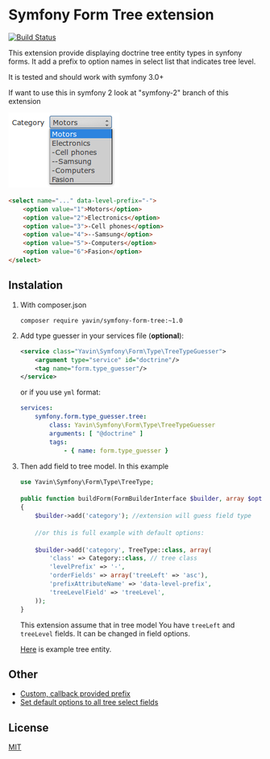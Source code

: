 # Symfony Form Tree extension

[![Build Status](https://travis-ci.org/Yavin/symfony-form-tree.svg?branch=master)](https://travis-ci.org/Yavin/symfony-form-tree)

This extension provide displaying doctrine tree entity types in synfony forms. It add a prefix to option names in select list that indicates tree level.

It is tested and should work with symfony 3.0+

If want to use this in symfony 2 look at "symfony-2" branch of this extension

![](doc/example.png)

```html
<select name="..." data-level-prefix="-">
    <option value="1">Motors</option>
    <option value="2">Electronics</option>
    <option value="3">-Cell phones</option>
    <option value="4">--Samsung</option>
    <option value="5">-Computers</option>
    <option value="6">Fasion</option>
</select>
```

## Instalation
1. With composer.json
   ```
   composer require yavin/symfony-form-tree:~1.0
   ```

2. Add type guesser in your services file (**optional**):
   ```xml
   <service class="Yavin\Symfony\Form\Type\TreeTypeGuesser">
       <argument type="service" id="doctrine"/>
       <tag name="form.type_guesser"/>
   </service>
   ```

   or if you use `yml` format:
   ```yml
   services:
       symfony.form.type_guesser.tree:
           class: Yavin\Symfony\Form\Type\TreeTypeGuesser
           arguments: [ "@doctrine" ]
           tags:
               - { name: form.type_guesser }
   ```
3. Then add field to tree model. In this example
    ```php
    use Yavin\Symfony\Form\Type\TreeType;

    public function buildForm(FormBuilderInterface $builder, array $options)
    {
        $builder->add('category'); //extension will guess field type

        //or this is full example with default options:

        $builder->add('category', TreeType::class, array(
            'class' => Category::class, // tree class
            'levelPrefix' => '-',
            'orderFields' => array('treeLeft' => 'asc'),
            'prefixAttributeName' => 'data-level-prefix',
            'treeLevelField' => 'treeLevel',
        ));
    }
    ```

    This extension assume that in tree model You have `treeLeft` and `treeLevel` fields.
    It can be changed in field options.

    [Here](tests/Fixtures/Category.php) is example tree entity.

## Other
* [Custom, callback provided prefix](doc/custom_prefix.md)
* [Set default options to all tree select fields](doc/default_options.md)

## License
[MIT](https://opensource.org/licenses/MIT)
